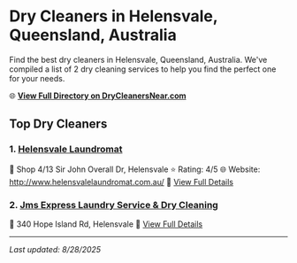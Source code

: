 # Dry Cleaners in Helensvale, Queensland, Australia

Find the best dry cleaners in Helensvale, Queensland, Australia. We've compiled a list of 2 dry cleaning services to help you find the perfect one for your needs.

🌐 **[View Full Directory on DryCleanersNear.com](https://drycleanersnear.com/city/Australia/Queensland/Helensvale)**

## Top Dry Cleaners

### 1. [Helensvale Laundromat](https://drycleanersnear.com/dryCleaner/68aa737639cc7c0899005b47/helensvale-laundromat)
📍 Shop 4/13 Sir John Overall Dr, Helensvale
⭐ Rating: 4/5
🌐 Website: http://www.helensvalelaundromat.com.au/
🔗 [View Full Details](https://drycleanersnear.com/dryCleaner/68aa737639cc7c0899005b47/helensvale-laundromat)

### 2. [Jms Express Laundry Service & Dry Cleaning](https://drycleanersnear.com/dryCleaner/68aa73e739cc7c0899005f71/jms-express-laundry-service-dry-cleaning)
📍 340 Hope Island Rd, Helensvale
🔗 [View Full Details](https://drycleanersnear.com/dryCleaner/68aa73e739cc7c0899005f71/jms-express-laundry-service-dry-cleaning)


---

*Last updated: 8/28/2025*
